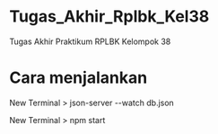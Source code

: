 # Tugas_Akhir_Rplbk_Kel38
Tugas Akhir Praktikum RPLBK Kelompok 38

# Cara menjalankan
New Terminal >
json-server --watch db.json

New Terminal >
npm start
